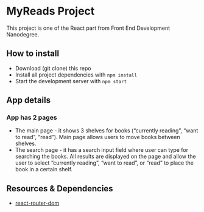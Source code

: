 # MyReads Project

This project is one of the React part from Front End Development Nanodegree.

## How to install

* Download (git clone) this repo
* Install all project dependencies with `npm install`
* Start the development server with `npm start`

## App details

### App has 2 pages

* The main page - it shows 3 shelves for books (“currently reading”, “want to read”, “read”). Main page allows users to move books between shelves.
* The search page - it has a search input field where user can type for searching the books. All results are displayed on the page and allow the user to select “currently reading”, “want to read”, or “read” to place the book in a certain shelf.

## Resources & Dependencies

* [react-router-dom](https://www.npmjs.com/package/react-router-dom)